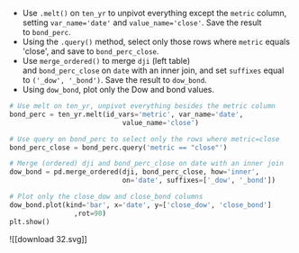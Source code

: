 - Use `.melt()` on `ten_yr` to unpivot everything except the `metric` column, setting `var_name='date'` and `value_name='close'`. Save the result to `bond_perc`.
- Using the `.query()` method, select only those rows where `metric` equals 'close', and save to `bond_perc_close`.
- Use `merge_ordered()` to merge `dji` (left table) and `bond_perc_close` on `date` with an inner join, and set `suffixes` equal to `('_dow', '_bond')`. Save the result to `dow_bond`.
- Using `dow_bond`, plot only the Dow and bond values.
```Python
# Use melt on ten_yr, unpivot everything besides the metric column
bond_perc = ten_yr.melt(id_vars='metric', var_name='date', 
							value_name='close')

# Use query on bond_perc to select only the rows where metric=close
bond_perc_close = bond_perc.query('metric == "close"')

# Merge (ordered) dji and bond_perc_close on date with an inner join
dow_bond = pd.merge_ordered(dji, bond_perc_close, how='inner', 
							on='date', suffixes=['_dow', '_bond'])

# Plot only the close_dow and close_bond columns
dow_bond.plot(kind='bar', x='date', y=['close_dow', 'close_bond']
				,rot=90)
plt.show()
```
![[download 32.svg]]
